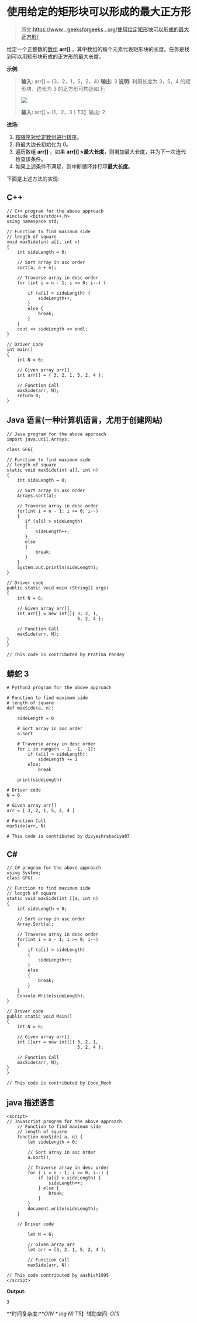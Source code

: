 # 使用给定的矩形块可以形成的最大正方形

> 原文:[https://www . geeksforgeeks . org/使用给定矩形块可以形成的最大正方形/](https://www.geeksforgeeks.org/largest-square-which-can-be-formed-using-given-rectangular-blocks/)

给定一个正整数的[数组](https://www.geeksforgeeks.org/introduction-to-arrays/) **arr[]** ，其中数组的每个元素代表矩形块的长度。任务是找到可以用矩形块形成的正方形的最大长度。

**示例:**

> **输入:** arr[] = {3，2，1，5，2，4}
> **输出:** 3
> **说明:**
> 利用长度为 3，5，4 的矩形块，边长为 3 的正方形可构造如下:
> 
> ![](img/de4667065c908036c54a7734c8e82f8a.png)
> 
> **输入:** arr[] = {1，2，3 }
> T3】输出: 2

**进场:**

1.  [按降序对给定数组进行排序](https://www.geeksforgeeks.org/sorting-algorithms/)。
2.  将最大边长初始化为 0。
3.  遍历数组 **arr[]** ，如果 **arr[i] >最大长度**，则增加最大长度，并为下一次迭代检查该条件。
4.  如果上述条件不满足，则中断循环并打印**最大长度**。

下面是上述方法的实现:

## C++

```
// C++ program for the above approach
#include <bits/stdc++.h>
using namespace std;

// Function to find maximum side
// length of square
void maxSide(int a[], int n)
{
    int sideLength = 0;

    // Sort array in asc order
    sort(a, a + n);

    // Traverse array in desc order
    for (int i = n - 1; i >= 0; i--) {

        if (a[i] > sideLength) {
            sideLength++;
        }
        else {
            break;
        }
    }
    cout << sideLength << endl;
}

// Driver Code
int main()
{
    int N = 6;

    // Given array arr[]
    int arr[] = { 3, 2, 1, 5, 2, 4 };

    // Function Call
    maxSide(arr, N);
    return 0;
}
```

## Java 语言(一种计算机语言，尤用于创建网站)

```
// Java program for the above approach
import java.util.Arrays;

class GFG{

// Function to find maximum side
// length of square
static void maxSide(int a[], int n)
{
    int sideLength = 0;

    // Sort array in asc order
    Arrays.sort(a);

    // Traverse array in desc order
    for(int i = n - 1; i >= 0; i--)
    {
       if (a[i] > sideLength)
       {
           sideLength++;
       }
       else
       {
           break;
       }
    }
    System.out.println(sideLength);
}

// Driver code
public static void main (String[] args)
{
    int N = 6;

    // Given array arr[]
    int arr[] = new int[]{ 3, 2, 1,
                           5, 2, 4 };

    // Function Call
    maxSide(arr, N);
}
}

// This code is contributed by Pratima Pandey
```

## 蟒蛇 3

```
# Python3 program for the above approach

# Function to find maximum side
# length of square
def maxSide(a, n):

    sideLength = 0

    # Sort array in asc order
    a.sort

    # Traverse array in desc order
    for i in range(n - 1, -1, -1):
        if (a[i] > sideLength):
            sideLength += 1
        else:
            break

    print(sideLength)

# Driver code
N = 6

# Given array arr[]
arr = [ 3, 2, 1, 5, 2, 4 ]

# Function Call
maxSide(arr, N)

# This code is contributed by divyeshrabadiya07
```

## C#

```
// C# program for the above approach
using System;
class GFG{

// Function to find maximum side
// length of square
static void maxSide(int []a, int n)
{
    int sideLength = 0;

    // Sort array in asc order
    Array.Sort(a);

    // Traverse array in desc order
    for(int i = n - 1; i >= 0; i--)
    {
        if (a[i] > sideLength)
        {
            sideLength++;
        }
        else
        {
            break;
        }
    }
    Console.Write(sideLength);
}

// Driver code
public static void Main()
{
    int N = 6;

    // Given array arr[]
    int []arr = new int[]{ 3, 2, 1,
                           5, 2, 4 };

    // Function Call
    maxSide(arr, N);
}
}

// This code is contributed by Code_Mech
```

## java 描述语言

```
<script>
// Javascript program for the above approach
    // Function to find maximum side
    // length of square
    function maxSide( a, n) {
        let sideLength = 0;

        // Sort array in asc order
        a.sort();

        // Traverse array in desc order
        for ( i = n - 1; i >= 0; i--) {
            if (a[i] > sideLength) {
                sideLength++;
            } else {
                break;
            }
        }
        document.write(sideLength);
    }

    // Driver code

        let N = 6;

        // Given array arr
        let arr = [3, 2, 1, 5, 2, 4 ];

        // Function Call
        maxSide(arr, N);

// This code contributed by aashish1995
</script>
```

**Output:** 

```
3
```

**时间复杂度:***O(N * log N)*
T5】辅助空间: *O(1)*